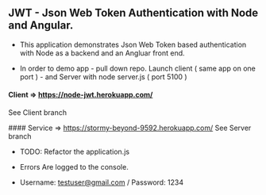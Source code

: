 ## JWT - Json Web Token Authentication with Node and Angular.

* This application demonstrates Json Web Token based authentication with Node as a backend and an Angluar front end.

* In order to demo app - pull down repo. Launch client ( same app on one port ) - and Server with node server.js ( port 5100 )

#### Client => https://node-jwt.herokuapp.com/
See Client branch

#### Service => https://stormy-beyond-9592.herokuapp.com/
See Server branch

* TODO:
  Refactor the application.js

* Errors Are logged to the console.

* Username: testuser@gmail.com / Password: 1234